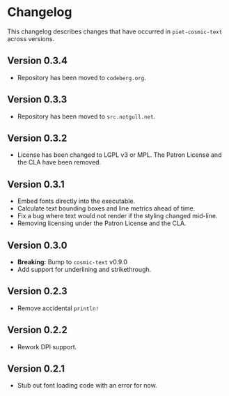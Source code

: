 # Changelog

This changelog describes changes that have occurred in `piet-cosmic-text` across
versions.

## Version 0.3.4

- Repository has been moved to `codeberg.org`.

## Version 0.3.3

- Repository has been moved to `src.notgull.net`.

## Version 0.3.2

- License has been changed to LGPL v3 or MPL. The Patron License and the CLA
  have been removed.

## Version 0.3.1

- Embed fonts directly into the executable.
- Calculate text bounding boxes and line metrics ahead of time.
- Fix a bug where text would not render if the styling changed mid-line.
- Removing licensing under the Patron License and the CLA.

## Version 0.3.0

- **Breaking:** Bump to `cosmic-text` v0.9.0
- Add support for underlining and strikethrough.

## Version 0.2.3

- Remove accidental `println!`

## Version 0.2.2

- Rework DPI support.

## Version 0.2.1

- Stub out font loading code with an error for now.
